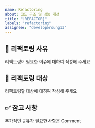 ```yaml
---
name: Refactoring
about: 코드 구조 및 성능 개선
title: "[REFACTOR]"
labels: "refactoring"
assignees: "developersung13"
---
```


## 🧐 리팩토링 사유

리팩토링이 필요한 이슈에 대하여 작성해 주세요

## 🎯 리팩토링 대상

리팩토링할 대상에 대하여 작성해 주세요

## ✅ 참고 사항

추가적인 공유가 필요한 사항은 Comment
